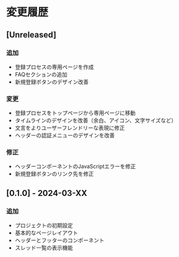 # 変更履歴

## [Unreleased]

### 追加
- 登録プロセスの専用ページを作成
- FAQセクションの追加
- 新規登録ボタンのデザイン改善

### 変更
- 登録プロセスをトップページから専用ページに移動
- タイムラインのデザインを改善（余白、アイコン、文字サイズなど）
- 文言をよりユーザーフレンドリーな表現に修正
- ヘッダーの認証メニューのデザインを改善

### 修正
- ヘッダーコンポーネントのJavaScriptエラーを修正
- 新規登録ボタンのリンク先を修正

## [0.1.0] - 2024-03-XX

### 追加
- プロジェクトの初期設定
- 基本的なページレイアウト
- ヘッダーとフッターのコンポーネント
- スレッド一覧の表示機能 